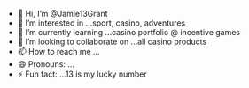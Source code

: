 - 👋 Hi, I’m @Jamie13Grant
- 👀 I’m interested in ...sport, casino, adventures
- 🌱 I’m currently learning ...casino portfolio @ incentive games
- 💞️ I’m looking to collaborate on ...all casino products
- 📫 How to reach me ...
- 😄 Pronouns: ...
- ⚡ Fun fact: ...13 is my lucky number 

<!---
Jamie13Grant/Jamie13Grant is a ✨ special ✨ repository because its `README.md` (this file) appears on your GitHub profile.
You can click the Preview link to take a look at your changes.
--->
